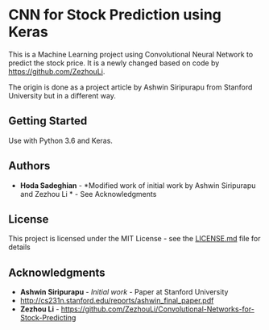 # CNN for Stock Prediction using Keras

This is a Machine Learning project using Convolutional Neural Network to predict the stock price. It is a newly changed based on code by https://github.com/ZezhouLi.

The origin is done as a project article by Ashwin Siripurapu from Stanford University but in a different way.

## Getting Started

Use with Python 3.6 and Keras.

## Authors

* **Hoda Sadeghian** - *Modified work of initial work by Ashwin Siripurapu and Zezhou Li * - See Acknowledgments

## License

This project is licensed under the MIT License - see the [LICENSE.md](LICENSE.md) file for details

## Acknowledgments

* **Ashwin Siripurapu** - *Initial work* - Paper at Stanford University
*	http://cs231n.stanford.edu/reports/ashwin_final_paper.pdf
* **Zezhou Li** - https://github.com/ZezhouLi/Convolutional-Networks-for-Stock-Predicting
